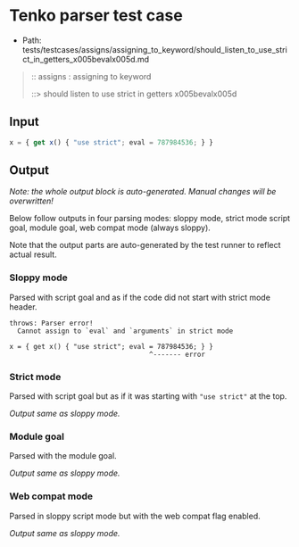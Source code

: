 # Tenko parser test case

- Path: tests/testcases/assigns/assigning_to_keyword/should_listen_to_use_strict_in_getters_x005bevalx005d.md

> :: assigns : assigning to keyword
>
> ::> should listen to use strict in getters x005bevalx005d

## Input

`````js
x = { get x() { "use strict"; eval = 787984536; } }
`````

## Output

_Note: the whole output block is auto-generated. Manual changes will be overwritten!_

Below follow outputs in four parsing modes: sloppy mode, strict mode script goal, module goal, web compat mode (always sloppy).

Note that the output parts are auto-generated by the test runner to reflect actual result.

### Sloppy mode

Parsed with script goal and as if the code did not start with strict mode header.

`````
throws: Parser error!
  Cannot assign to `eval` and `arguments` in strict mode

x = { get x() { "use strict"; eval = 787984536; } }
                                   ^------- error
`````

### Strict mode

Parsed with script goal but as if it was starting with `"use strict"` at the top.

_Output same as sloppy mode._

### Module goal

Parsed with the module goal.

_Output same as sloppy mode._

### Web compat mode

Parsed in sloppy script mode but with the web compat flag enabled.

_Output same as sloppy mode._

